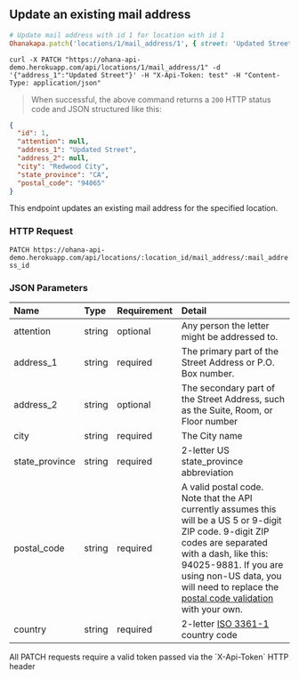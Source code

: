 ## Update an existing mail address

```ruby
# Update mail address with id 1 for location with id 1
Ohanakapa.patch('locations/1/mail_address/1', { street: 'Updated Street' })
```

```shell
curl -X PATCH "https://ohana-api-demo.herokuapp.com/api/locations/1/mail_address/1" -d '{"address_1":"Updated Street"}' -H "X-Api-Token: test" -H "Content-Type: application/json"
```

> When successful, the above command returns a `200` HTTP status code and JSON
> structured like this:

```json
{
  "id": 1,
  "attention": null,
  "address_1": "Updated Street",
  "address_2": null,
  "city": "Redwood City",
  "state_province": "CA",
  "postal_code": "94065"
}
```

This endpoint updates an existing mail address for the specified location.

### HTTP Request

`PATCH https://ohana-api-demo.herokuapp.com/api/locations/:location_id/mail_address/:mail_address_id`

### JSON Parameters

| Name | Type | Requirement | Detail |
|:-----|:-----|:---------|:-------|
| attention | string | optional | Any person the letter might be addressed to. |
| address_1 | string | required | The primary part of the Street Address or P.O. Box number. |
| address_2 | string | optional | The secondary part of the Street Address, such as the Suite, Room, or Floor number |
| city | string | required | The City name |
| state_province | string | required | 2-letter US state_province abbreviation |
| postal_code | string | required | A valid postal code. Note that the API currently assumes this will be a US 5 or 9-digit ZIP code. 9-digit ZIP codes are separated with a dash, like this: 94025-9881. If you are using non-US data, you will need to replace the [postal code validation](https://github.com/codeforamerica/ohana-api/blob/master/app/validators/zip_validator.rb) with your own. |
| country | string | required | 2-letter [ISO 3361-1](http://en.wikipedia.org/wiki/ISO_3166-1_alpha-2) country code |

<aside class="warning">All PATCH requests require a valid token passed via the
`X-Api-Token` HTTP header</aside>
